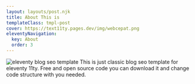 ```yaml
---
layout: layouts/post.njk
title: About This is
templateClass: tmpl-post
cover: https://text11ty.pages.dev/img/webcepat.png
eleventyNavigation:
  key: About
  order: 3
---
```


![eleventy blog seo template](https://text11ty.pages.dev/img/webcepat.png)
This is just classic blog seo template for eleventy 11ty.
Free and open source code you can download it and change code structure with you needed.
